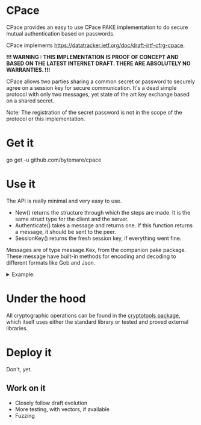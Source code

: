 # CPace

CPace provides an easy to use CPace PAKE implementation to do secure mutual authentication based on passwords.

CPace implements https://datatracker.ietf.org/doc/draft-irtf-cfrg-cpace.

**!!! WARNING : THIS IMPLEMENTATION IS PROOF OF CONCEPT AND BASED ON THE LATEST INTERNET DRAFT.
THERE ARE ABSOLUTELY NO WARRANTIES. !!!**

CPace allows two parties sharing a common secret or password to securely agree on a session key for secure communication.
It's a dead simple protocol with only two messages, yet state of the art key exchange based on a shared secret.

Note: The registration of the secret password is not in the scope of the protocol or this implementation.

# Get it

go get -u github.com/bytemare/cpace

# Use it

The API is really minimal and very easy to use.

- New() returns the structure through which the steps are made. It is the same struct type for the client and the server.
- Authenticate() takes a message and returns one. If this function returns a message, it should be sent to the peer.
- SessionKey() returns the fresh session key, if everything went fine.

Messages are of type message.Kex, from the companion pake package. These message have built-in methods for encoding and decoding to different formats like Gob and Json.

<details>
<summary>Example:</summary>

```Go
        serverID := []byte("server")
	username := []byte("client")
	password := []byte("password")

	var ad = []byte("myAuth")

	// Set up the initiator, let's call it the client
	client, err := New(pake.Initiator, username, serverID, password, nil, ad, nil)
	if err != nil { panic(err) }

	// Start the protocol.
	// message1 must then be sent to the responder
	message1, err := client.Authenticate(nil)
	if err != nil { panic(err) }

	// Set up the responder, let's call it the server
	server, err := New(pake.Responder, serverID, username, password, nil, ad, nil)
	if err != nil { panic(err) }

	// Handle the initiator's message, and send back message2. At this point the session key can already be derived.
	message2, err := server.Authenticate(message1)
	if err != nil { panic(err) }

	// Give the initiator the responder's answer. Since we're in implicit authentication, no message comes out here.
	// After this, the initiator can derive the session key.
	_, err = client.Authenticate(message2)
	if err != nil { panic(err) }
```
</details>

# Under the hood

All cryptographic operations can be found in the [cryptotools package](https://github.com/bytemare/cryptotools), which itself uses either the standard library or tested and proved external libraries.

# Deploy it

Don't, yet.

## Work on it

- Closely follow draft evolution
- More testing, with vectors, if available
- Fuzzing

